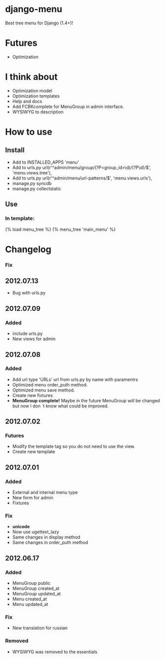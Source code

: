 # django-menu
Best tree menu for Django (1.4+)!

# Futures
* Optimization

# I think about
* Optimization model
* Optimization templates
* Help and docs
* Add FCBKcomplete for MenuGroup in admin interface.
* WYSIWYG to description

# How to use
## Install
* Add to INSTALLED_APPS 'menu'
* Add to urls.py  url(r'^admin/menu/group/(?P<group_id>\d)/(?P<id>\d)/$', 'menu.views.tree'),
* Add to urls.py  url(r'^admin/menu/url-patterns/$', 'menu.views.urls'),
* manage.py syncdb
* manage.py collectstatic

## Use
### In template:
{% load menu_tree %}
{% menu_tree 'main_menu' %}

# Changelog
### Fix
## 2012.07.13
* Bug with urls.py

## 2012.07.09
### Added
* include urls.py
* New views for admin

## 2012.07.08
### Added
* Add url type 'URLs' url from urls.py by name with paramentrs
* Optimized menu order_puth method.
* Optimized menu save method.
* Create new fixtures
* __MenuGroup complete!__ Maybe in the future MenuGroup will be changed but now I don `t know what could be improved.

## 2012.07.02
### Futures
* Modify the template tag so you do not need to use the view.
* Create new template


## 2012.07.01
### Added
* External and internal menu type
* New form for admin
* Fixtures

### Fix
* __unicode__
* Now use ugettext_lazy
* Same changes in display method
* Same changes in order_puth method

## 2012.06.17
### Added
* MenuGroup public
* MenuGroup created_at
* MenuGroup updated_at
* Menu created_at
* Menu updated_at

### Fix
* New translation for russian

### Removed
* WYSIWYG was removed to the essentials
